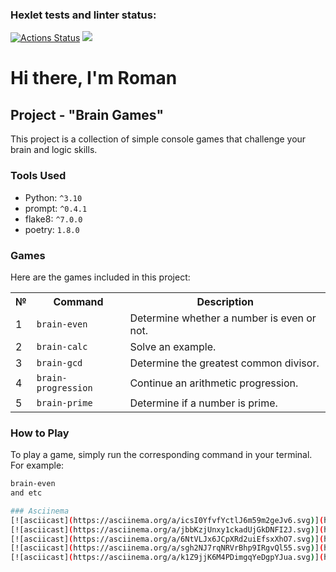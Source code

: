 ### Hexlet tests and linter status:
[![Actions Status](https://github.com/NRomanLee/python-project-49/actions/workflows/hexlet-check.yml/badge.svg)](https://github.com/NRomanLee/python-project-49/actions)
<a href="https://codeclimate.com/github/NRomanLee/python-project-49/maintainability"><img src="https://api.codeclimate.com/v1/badges/78c0a76e4cc7c9dd7f3a/maintainability" /></a>
# Hi there, I'm Roman

## Project - "Brain Games"

This project is a collection of simple console games that challenge your brain and logic skills.

### Tools Used

- Python: `^3.10`
- prompt: `^0.4.1`
- flake8: `^7.0.0`
- poetry: `1.8.0`

### Games

Here are the games included in this project:

<table>
  <tr>
    <th>№</th>
    <th>Command</th>
    <th>Description</th>
  </tr>
  <tr>
    <td>1</td>
    <td><code>brain-even</code></td>
    <td>Determine whether a number is even or not.</td>
  </tr>
  <tr>
    <td>2</td>
    <td><code>brain-calc</code></td>
    <td>Solve an example.</td>
  </tr>
  <tr>
    <td>3</td>
    <td><code>brain-gcd</code></td>
    <td>Determine the greatest common divisor.</td>
  </tr>
  <tr>
    <td>4</td>
    <td><code>brain-progression</code></td>
    <td>Continue an arithmetic progression.</td>
  </tr>
  <tr>
    <td>5</td>
    <td><code>brain-prime</code></td>
    <td>Determine if a number is prime.</td>
  </tr>
</table>

### How to Play

To play a game, simply run the corresponding command in your terminal. For example:

```bash
brain-even
and etc

### Asciinema
[![asciicast](https://asciinema.org/a/icsI0YfvfYctlJ6m59m2geJv6.svg)](https://asciinema.org/a/icsI0YfvfYctlJ6m59m2geJv6) 
[![asciicast](https://asciinema.org/a/jbbKzjUnxy1ckadUjGkDNFI2J.svg)](https://asciinema.org/a/jbbKzjUnxy1ckadUjGkDNFI2J) 
[![asciicast](https://asciinema.org/a/6NtVLJx6JCpXRd2uiEfsxXhO7.svg)](https://asciinema.org/a/6NtVLJx6JCpXRd2uiEfsxXhO7) 
[![asciicast](https://asciinema.org/a/sgh2NJ7rqNRVrBhp9IRgvQl55.svg)](https://asciinema.org/a/sgh2NJ7rqNRVrBhp9IRgvQl55) 
[![asciicast](https://asciinema.org/a/k1Z9jjK6M4PDimgqYeDgpYJua.svg)](https://asciinema.org/a/k1Z9jjK6M4PDimgqYeDgpYJua) 


